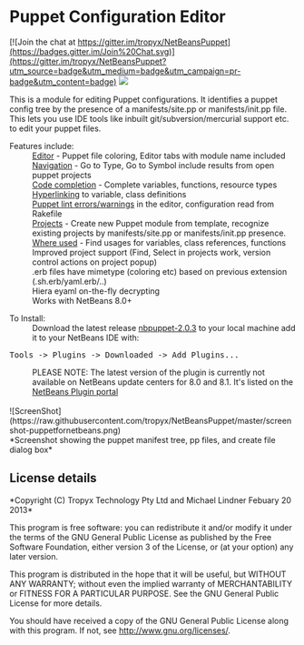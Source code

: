 Puppet Configuration Editor
==============

[![Join the chat at https://gitter.im/tropyx/NetBeansPuppet](https://badges.gitter.im/Join%20Chat.svg)](https://gitter.im/tropyx/NetBeansPuppet?utm_source=badge&utm_medium=badge&utm_campaign=pr-badge&utm_content=badge)
<a href="https://www.codeship.io/projects/41169"><img src="https://www.codeship.io/projects/fc108f80-35b9-0132-1d49-7a12fe8c1dfc/status"></a>

This is a module for editing Puppet configurations.  It identifies a puppet config tree by the presence of a manifests/site.pp or manifests/init.pp file.
<br>
This lets you use IDE tools like inbuilt git/subversion/mercurial support etc. to edit your puppet files.

<dl>
   <dt>Features include:</dt>

   <dd><a href="https://github.com/tropyx/NetBeansPuppet/wiki/Editing-Puppet-files">Editor</a> - Puppet file coloring, Editor tabs with module name included</dd>
   <dd><a href="https://github.com/tropyx/NetBeansPuppet/wiki/Navigating-Puppet-files">Navigation</a> - Go to Type, Go to Symbol include results from open puppet projects</dd>
   <dd><a href="https://github.com/tropyx/NetBeansPuppet/wiki/Code-completion-in-editor">Code completion</a> - Complete variables, functions, resource types</dd>
   <dd><a href="https://github.com/tropyx/NetBeansPuppet/wiki/Editing-Puppet-files">Hyperlinking</a> to variable, class definitions</dd>
   <dd><a href="https://github.com/tropyx/NetBeansPuppet/wiki/Puppet-Lint-errors-and-fixes">Puppet lint errors/warnings</a> in the editor, configuration read from Rakefile</dd>
   <dd><a href="https://github.com/tropyx/NetBeansPuppet/wiki/Puppet-Projects">Projects</a> - Create new Puppet module from template, recognize existing projects by manifests/site.pp or manifests/init.pp presence.</dd>
   <dd><a href="https://github.com/tropyx/NetBeansPuppet/wiki/Where-Used-query">Where used</a> - Find usages for variables, class references, functions</dd>
   <dd>Improved project support (Find, Select in projects work, version control actions on project popup)</dd>    
   <dd>.erb files have mimetype (coloring etc) based on previous extension (.sh.erb/yaml.erb/..)</dd>
   <dd>Hiera eyaml on-the-fly decrypting</dd>
   <dd>Works with NetBeans 8.0+</dd>
</dl>

 

<dl>
  <dt>To Install:</dt>
  <dd>Download the latest release <a href="https://github.com/tropyx/NetBeansPuppet/releases/tag/v2.0.3">nbpuppet-2.0.3</a> to your local machine
  add it to your NetBeans IDE with:</dd>
</dl>
<pre>
Tools -> Plugins -> Downloaded -> Add Plugins...
</pre>

  <dd>PLEASE NOTE: The latest version of the plugin is currently not available on NetBeans update centers for 8.0 and 8.1. It's listed on the <a href="http://plugins.netbeans.org/plugin/60170/?show=true">NetBeans Plugin portal</a></dd>

<br>
![ScreenShot](https://raw.githubusercontent.com/tropyx/NetBeansPuppet/master/screenshot-puppetfornetbeans.png)
<br>
*Screenshot showing the puppet manifest tree, pp files, and create file dialog box*
<br>
<h2>License details</h2>
*Copyright (C) Tropyx Technology Pty Ltd and Michael Lindner Febuary 20 2013*

 This program is free software: you can redistribute it and/or modify
 it under the terms of the GNU General Public License as published by
 the Free Software Foundation, either version 3 of the License, or
 (at your option) any later version.
 
 This program is distributed in the hope that it will be useful,
 but WITHOUT ANY WARRANTY; without even the implied warranty of
 MERCHANTABILITY or FITNESS FOR A PARTICULAR PURPOSE.  See the
 GNU General Public License for more details.

 You should have received a copy of the GNU General Public License
 along with this program.  If not, see <http://www.gnu.org/licenses/>.
